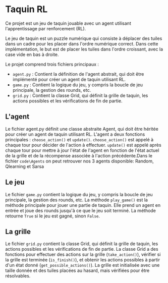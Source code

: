 # Taquin RL
Ce projet est un jeu de taquin jouable avec un agent utilisant l'apprentissage par renforcement (RL).

Le jeu de taquin est un puzzle numérique qui consiste à déplacer des tuiles dans un cadre pour les placer dans l'ordre numérique correct. Dans cette implémentation, le but est de placer les tuiles dans l'ordre croissant, avec la case vide en bas à droite.

Le projet comprend trois fichiers principaux :

+ `agent.py` : Contient la définition de l'agent abstrait, qui doit être implémenté pour créer un agent de taquin utilisant RL.
+ `game.py` : Contient la logique du jeu, y compris la boucle de jeu principale, la gestion des rounds, etc.
+ `grid.py` : Contient la classe Grid, qui définit la grille de taquin, les actions possibles et les vérifications de fin de partie.

## L'agent
Le fichier agent.py définit une classe abstraite Agent, qui doit être héritée pour créer un agent de taquin utilisant RL. L'agent a deux fonctions principales : `choose_action()` et `update()`. `choose_action()` est appelé à chaque tour pour décider de l'action à effectuer. `update()` est appelé après chaque tour pour mettre à jour l'état de l'agent en fonction de l'état actuel de la grille et de la récompense associée à l'action précédente.Dans le fichier `code\Agents` on peut retrouver nos 3 agents disponible: Random, Qlearning et Sarsa

## Le jeu
Le fichier `game.py` contient la logique du jeu, y compris la boucle de jeu principale, la gestion des rounds, etc. La méthode `play_game()` est la méthode principale pour jouer une partie de taquin. Elle prend un agent en entrée et joue des rounds jusqu'à ce que le jeu soit terminé. La méthode retourne `True` si le jeu est gagné, sinon `False`.

## La grille
Le fichier `grid.py` contient la classe Grid, qui définit la grille de taquin, les actions possibles et les vérifications de fin de partie. La classe Grid a des fonctions pour effectuer des actions sur la grille (`take_action()`), vérifier si la grille est terminée (`is_finish()`), et obtenir les actions possibles à partir d'un état donné (`get_possible_actions()`). La grille est initialisée avec une taille donnée et des tuiles placées au hasard, mais vérifiées pour être résolvables.

